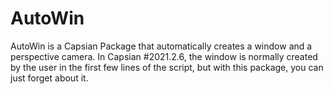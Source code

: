 # AutoWin
AutoWin is a Capsian Package that automatically creates a window and a perspective camera.
In Capsian #2021.2.6, the window is normally created by the user in the first few lines of the script, but with this package, you can just forget about it. 
